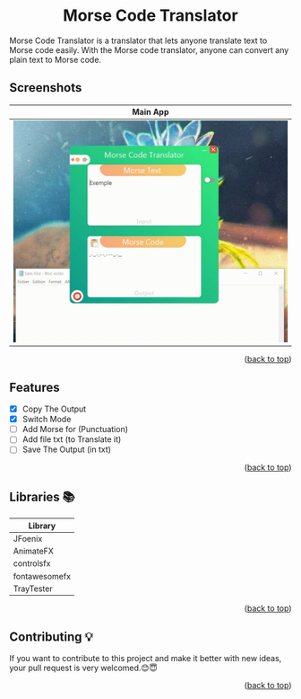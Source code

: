 <div id="top"></div>
<h1 align="center">Morse Code Translator</h1>

Morse Code Translator is a translator that lets anyone translate text to Morse code  easily. With the Morse code translator, anyone can convert any plain text  to Morse code.<br/>

## Screenshots
Main App           | 
:---------------------:|
![Main App - screenshot](screenshots/Morse.gif)  | 

<p align="right">(<a href="#top">back to top</a>)</p>



## Features
* [x] Copy The Output 
* [x] Switch Mode
* [ ] Add Morse for (Punctuation)
* [ ] Add file txt (to Translate it)
* [ ] Save The Output (in txt)

<p align="right">(<a href="#top">back to top</a>)</p>

## Libraries 📚

| Library |
| ------ | 
| JFoenix |  
| AnimateFX | 
| controlsfx | 
| fontawesomefx |  
| TrayTester | 

<p align="right">(<a href="#top">back to top</a>)</p>

## Contributing 💡
If you want to contribute to this project and make it better with new ideas, your pull request is very welcomed.😊😇

<p align="right">(<a href="#top">back to top</a>)</p>
